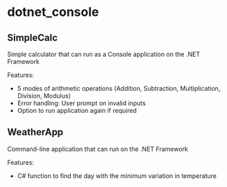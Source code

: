 # dotnet_console
## SimpleCalc
Simple calculator that can run as a Console application on the .NET Framework  
  
Features:
- 5 modes of arithmetic operations (Addition, Subtraction, Multiplication, Division, Modulus)
- Error handling: User prompt on invalid inputs
- Option to run application again if required
  
## WeatherApp
Command-line application that can run on the .NET Framework  
  
Features:  
- C# function to find the day with the minimum variation in temperature
